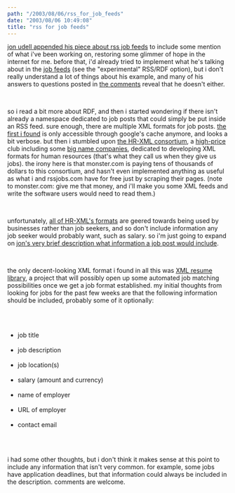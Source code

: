 ```yaml
---
path: "/2003/08/06/rss_for_job_feeds" 
date: "2003/08/06 10:49:08" 
title: "rss for job feeds" 
---
```

<p><a href="http://weblog.infoworld.com/udell/2003/08/05.html#a767">jon udell appended his piece about rss job feeds</a> to include some mention of what i've been working on, restoring some glimmer of hope in the internet for me. before that, i'd already tried to implement what he's talking about in the <a href="http://weblog.randomchaos.com/jobfeeds.php">job feeds</a> (see the "experimental" RSS/RDF option), but i don't really understand a lot of things about his example, and many of his answers to questions posted in <a href="http://radiocomments.userland.com/comments?u=100887&amp;p=767&amp;link=http%3A%2F%2Fweblog.infoworld.com%2Fudell%2F2002%2F12%2F14.html%23a767">the comments</a> reveal that he doesn't either.</p><br><p>so i read a bit more about RDF, and then i started wondering if there isn't already a namespace dedicated to job posts that could simply be put inside an RSS feed. sure enough, there are multiple XML formats for job posts. <a href="http://216.239.39.104/search?q=cache:fqFSjCvZyjwJ:www.postingpal.co.uk/jobboards_samplexml.asp+%22xml+format%22+job+salary&amp;hl=en&amp;ie=UTF-8">the first i found</a> is only accessible through google's cache anymore, and looks a bit verbose. but then i stumbled upon <a href="http://www.hr-xml.org/">the HR-XML consortium</a>, a <a href="http://www.hr-xml.org/channels/membership.cfm">high-price</a> club including some <a href="http://www.hr-xml.org/channels/members_list.cfm">big name companies</a>, dedicated to developing XML formats for human resources (that's what they call us when they give us jobs). the irony here is that monster.com is paying tens of thousands of dollars to this consortium, and hasn't even implemented anything as useful as what i and rssjobs.com have for free just by scraping their pages. (note to monster.com: give me that money, and i'll make you some XML feeds and write the software users would need to read them.)</p><br><p>unfortunately, <a href="http://www.hr-xml.org/channels/projects_main.cfm#">all of HR-XML's formats</a> are geered towards being used by businesses rather than job seekers, and so don't include information any job seeker would probably want, such as salary. so i'm just going to expand on <a href="http://ilrt.org/discovery/2000/11/rss-query/jobvocab.rdf">jon's very brief description what information a job post would include</a>.</p><br><p>the only decent-looking XML format i found in all this was <a href="http://xmlresume.sourceforge.net/">XML resume library</a>, a project that will possibly open up some automated job matching possibilities once we get a job format established. my initial thoughts from looking for jobs for the past few weeks are that the following information should be included, probably some of it optionally:</p><br><ul><br><li>job title</li><br><li>job description</li><br><li>job location(s)</li><br><li>salary (amount and currency)</li><br><li>name of employer</li><br><li>URL of employer</li><br><li>contact email</li><br></ul><br><p>i had some other thoughts, but i don't think it makes sense at this point to include any information that isn't very common. for example, some jobs have application deadlines, but that information could always be included in the description. comments are welcome.</p>